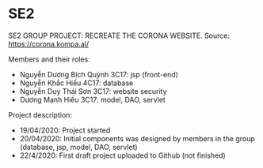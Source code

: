 # SE2
SE2 GROUP PROJECT: RECREATE THE CORONA WEBSITE.
Source: https://corona.kompa.ai/

Members and their roles:
- Nguyễn Dương Bích Quỳnh 3C17: jsp (front-end)
- Nguyễn Khắc Hiếu 4C17: database
- Nguyễn Duy Thái Sơn 3C17: website security
- Dương Mạnh Hiếu 3C17: model, DAO, servlet

Project description:
- 19/04/2020: Project started
- 20/04/2020: Initial components was designed by members in the group (database, jsp, model, DAO, servlet)
- 22/4/2020: First draft project uploaded to Github (not finished)
